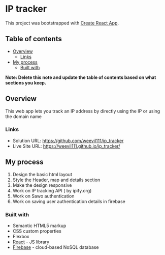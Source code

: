 # IP tracker

This project was bootstrapped with [Create React App](https://github.com/facebook/create-react-app).

## Table of contents

- [Overview](#overview)
  - [Links](#links)
- [My process](#my-process)
  - [Built with](#built-with)

**Note: Delete this note and update the table of contents based on what sections you keep.**

## Overview

This web app lets you track an IP address by directly using the IP or using the domain name


### Links

- Solution URL: https://github.com/weevil111/ip_tracker
- Live Site URL: https://weevil111.github.io/ip_tracker/

## My process
1. Design the basic html layout
2. Style the Header, map and details section
3. Make the design responsive
4. Work on IP tracking API ( by ipify.org)
5. Work on Sawo authentication
6. Work on saving user authentication details in firebase

### Built with

- Semantic HTML5 markup
- CSS custom properties
- Flexbox
- [React](https://reactjs.org/) - JS library
- [Firebase](https://firebase.google.com/) - cloud-based NoSQL database